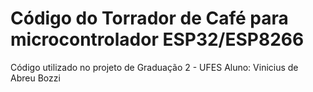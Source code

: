 # Código do Torrador de Café para microcontrolador ESP32/ESP8266 

Código utilizado no projeto de Graduação 2 - UFES
Aluno: Vinicius de Abreu Bozzi


